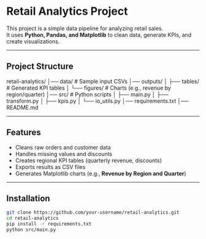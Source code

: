 # Retail Analytics Project

This project is a simple data pipeline for analyzing retail sales.  
It uses **Python, Pandas, and Matplotlib** to clean data, generate KPIs, and create visualizations.

---

## Project Structure
retail-analytics/
│── data/ # Sample input CSVs
│── outputs/
│ ├── tables/ # Generated KPI tables
│ └── figures/ # Charts (e.g., revenue by region/quarter)
│── src/ # Python scripts
│ ├── main.py
│ ├── transform.py
│ ├── kpis.py
│ └── io_utils.py
│── requirements.txt
│── README.md


---

## Features
- Cleans raw orders and customer data  
- Handles missing values and discounts  
- Creates regional KPI tables (quarterly revenue, discounts)  
- Exports results as CSV files  
- Generates Matplotlib charts (e.g., **Revenue by Region and Quarter**)  

---
## Installation
```bash
git clone https://github.com/your-username/retail-analytics.git
cd retail-analytics
pip install -r requirements.txt
python src/main.py
